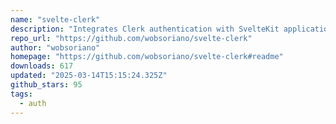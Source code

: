 ```yaml
---
name: "svelte-clerk"
description: "Integrates Clerk authentication with SvelteKit applications."
repo_url: "https://github.com/wobsoriano/svelte-clerk"
author: "wobsoriano"
homepage: "https://github.com/wobsoriano/svelte-clerk#readme"
downloads: 617
updated: "2025-03-14T15:15:24.325Z"
github_stars: 95
tags: 
  - auth
---
```

